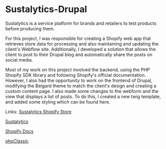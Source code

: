 # Sustalytics-Drupal
Sustalytics is a service platform for brands and retailers to test products before producing them. 

For this project, I was responsible for creating a Shopify web app that retrieves store data for processing and also maintaining and updating the client's Webflow site. Additionally, I developed a solution that allows the client to post to their Drupal blog and automatically share the posts on social media.

Most of my work on this project involved the backend, using the PHP Shopify SDK library and following Shopify's official documentation. However, I also had the opportunity to work on the frontend of Drupal, modifying the Belgard theme to match the client's design and creating a custom content page. I also made some changes to the webform and the view that displays a list of posts. To do this, I created a new twig template, and added some styling which can be found here. 

Links:
[Sustalytics Shopify Store](https://apps.shopify.com/style_sus)

[Sustalytics](https://www.sustalytics.com)

[Shopify Docs](https://shopify.dev/api)

[phpClassic](https://github.com/phpclassic/php-shopify)
